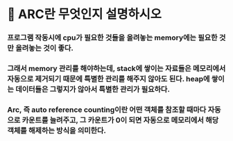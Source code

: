 # 🚨 ARC란 무엇인지 설명하시오



### 프로그램 작동시에 cpu가 필요한 것들을 올려놓는 memory에는 필요한 것만 올려놓는 것이 좋다. 

### 그래서 memory 관리를 해야하는데, stack에 쌓이는 자료들은 메모리에서 자동으로 제거되기 때문에 특별한 관리를 해주지 않아도 된다. heap에 쌓이는 데이터들은 그렇지가 않아서 특별한 관리가 필요하다.

### Arc, 즉 auto reference counting이란 어떤 객체를 참조할 때마다 자동으로 카운트를 늘려주고, 그 카운트가 0이 되면 자동으로 메모리에서 해당 객체를 해제하는 방식을 의미한다.